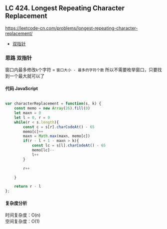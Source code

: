 ## LC 424. Longest Repeating Character Replacement
https://leetcode-cn.com/problems/longest-repeating-character-replacement/
- [双指针](#思路-双指针)

### 思路 双指针
窗口内最多修改`k`个字符 = `窗口大小 - 最多的字符个数`
所以不需要枚举窗口，只要找到一个最大就可以了
#### 代码 JavaScript

```JavaScript

var characterReplacement = function(s, k) {
    const memo = new Array(26).fill(0)
    let maxn = 0
    let l = 0, r = 0
    while(r < s.length){
        const c = s[r].charCodeAt() - 65
        memo[c]++
        maxn = Math.max(maxn, memo[c])
        if(r - l + 1 - maxn > k){
            const lc = s[l].charCodeAt() - 65
            memo[lc]--
            l++
        }

        r++

    }

    return r - l 
};
```

#### 复杂度分析
时间复杂度：O(n) </br>
空间复杂度：O(1)